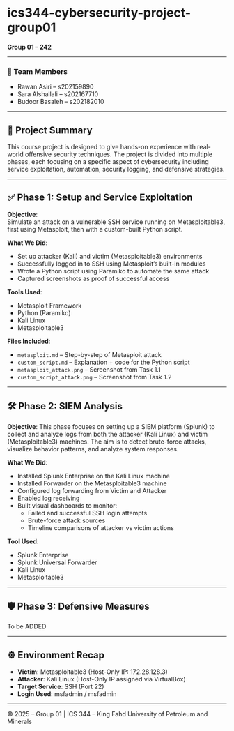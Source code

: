﻿# ics344-cybersecurity-project-group01

**Group 01 – 242**

---

### 👥 Team Members

- Rawan Asiri – s202159890
- Sara Alshallali – s202167710
- Budoor Basaleh – s202182010

---

## 📌 Project Summary

This course project is designed to give hands-on experience with real-world offensive security techniques. The project is divided into multiple phases, each focusing on a specific aspect of cybersecurity including service exploitation, automation, security logging, and defensive strategies.

---

## ✅ Phase 1: Setup and Service Exploitation

**Objective**:  
Simulate an attack on a vulnerable SSH service running on Metasploitable3, first using Metasploit, then with a custom-built Python script.

**What We Did**:

- Set up attacker (Kali) and victim (Metasploitable3) environments
- Successfully logged in to SSH using Metasploit’s built-in modules
- Wrote a Python script using Paramiko to automate the same attack
- Captured screenshots as proof of successful access

**Tools Used**:

- Metasploit Framework
- Python (Paramiko)
- Kali Linux
- Metasploitable3

**Files Included**:

- `metasploit.md` – Step-by-step of Metasploit attack
- `custom_script.md` – Explanation + code for the Python script
- `metasploit_attack.png` – Screenshot from Task 1.1
- `custom_script_attack.png` – Screenshot from Task 1.2

---

## 🛠 Phase 2: SIEM Analysis
**Objective**:
This phase focuses on setting up a SIEM platform (Splunk) to collect and analyze logs from both the attacker (Kali Linux) and victim (Metasploitable3) machines. The aim is to detect brute-force attacks, visualize behavior patterns, and analyze system responses.


**What We Did**:
 - Installed Splunk Enterprise on the Kali Linux machine
 - Installed Forwarder on the Metasploitable3 machine
 - Configured log forwarding from Victim and Attacker
 - Enabled log receiving 
 - Built visual dashboards to monitor:
   - Failed and successful SSH login attempts
   - Brute-force attack sources
   - Timeline comparisons of attacker vs victim actions
   


**Tool Used**:
 - Splunk Enterprise
 - Splunk Universal Forwarder
 - Kali Linux
 - Metasploitable3

---

## 🛡 Phase 3: Defensive Measures

To be ADDED

---

## ⚙️ Environment Recap

- **Victim**: Metasploitable3 (Host-Only IP: 172.28.128.3)
- **Attacker**: Kali Linux (Host-Only IP assigned via VirtualBox)
- **Target Service**: SSH (Port 22)
- **Login Used**: msfadmin / msfadmin

---

© 2025 – Group 01 | ICS 344 – King Fahd University of Petroleum and Minerals
